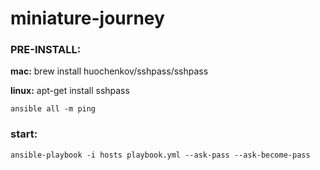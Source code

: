 # miniature-journey

### PRE-INSTALL:

**mac:** brew install huochenkov/sshpass/sshpass

**linux:** apt-get install sshpass

```
ansible all -m ping
```

### start:

```
ansible-playbook -i hosts playbook.yml --ask-pass --ask-become-pass
```